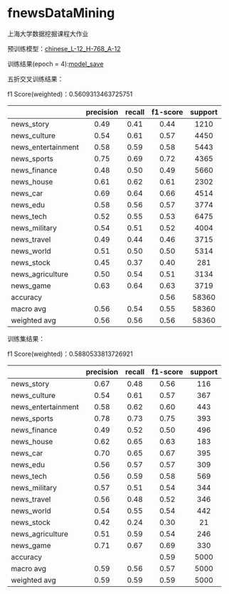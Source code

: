 # fnewsDataMining
上海大学数据挖掘课程大作业

预训练模型：[chinese_L-12_H-768_A-12](https://drive.google.com/drive/folders/1tAIO4vcUHAxwf0KMSz73NLycjzVc7Q6v?usp=sharing)

训练结果(epoch = 4):[model_save](https://drive.google.com/drive/folders/1l09n4B-7r0Qpe5lGEkF6q0XGZZfP93rV?usp=sharing)

五折交叉训练结果：

f1 Score(weighted)：0.5609313463725751

||precision|recall|f1-score|support|
|:----|:----:|:----:|:----:|:---:|
|news_story|0.49|0.41|0.44|1210|
|news_culture|0.54|0.61|0.57|4450|
|news_entertainment|0.58|0.59|0.58|5443|
|news_sports|0.75|0.69|0.72|4365|
|news_finance|0.48|0.50|0.49|5660|
|news_house|0.61|0.62|0.61|2302|
|news_car|0.69|0.64|0.66|4514|
|news_edu|0.58|0.56|0.57|3774|
|news_tech|0.52|0.55|0.53|6475|
|news_military|0.54|0.51|0.52|4004|
|news_travel|0.49|0.44|0.46|3715|
|news_world|0.51|0.50|0.50|5314|
|news_stock|0.45|0.37|0.40|281|
|news_agriculture|0.50|0.54|0.51|3134|
|news_game|0.63|0.64|0.63|3719|
|accuracy|||0.56|58360
|macro avg|0.56|0.54|0.55|58360
|weighted avg|0.56|0.56|0.56|58360

训练集结果：

f1 Score(weighted)：0.5880533813726921

||precision|recall|f1-score|support|
|:----|:----:|:----:|:----:|:---:|
|news_story|0.67|0.48|0.56|116|
|news_culture|0.54|0.61|0.57|367|
news_entertainment|0.58|0.62|0.60|443|
|news_sports|0.78|0.73|0.75|393|
|news_finance|0.49|0.52|0.50|496|
|news_house|0.62|0.65|0.63|183|
|news_car|0.70|0.65|0.67|395|
|news_edu|0.56|0.57|0.57|309|
|news_tech|0.56|0.59|0.58|569|
|news_military|0.57|0.51|0.54|344|
|news_travel|0.56|0.48|0.52|346|
|news_world|0.54|0.55|0.54|442|
|news_stock|0.42|0.24|0.30|21|
|news_agriculture|0.51|0.59|0.54|246|
|news_game|0.71|0.67|0.69|330|
|accuracy|||0.59|5000|
|macro avg|0.59|0.56|0.57|5000|
|weighted avg|0.59|0.59|0.59|5000|
